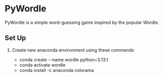 # PyWordle
PyWordle is a simple word-guessing game inspired by the popular Wordle. 

## Set Up
<ol>
	<li>Create new anaconda environment using these commands</li>
	<ul>
		<li>conda create --name wordle python=3.13.1</li>
		<li>conda activate wordle</li>
	    <li>conda install -c anaconda colorama</li>
    </ul>
</ol>